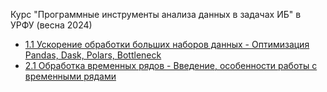 Курс "Программные инструменты анализа данных в задачах ИБ" в УРФУ (весна 2024)

- [1.1 Ускорение обработки больших наборов данных - Оптимизация Pandas, Dask, Polars, Bottleneck](Lecture%201%20-%20Ускорение%20обработки%20больших%20наборов%20данных)
- [2.1 Обработка временных рядов - Введение, особенности работы с временными рядами](Lecture%202%20-%20Обработка%20временных%20рядов)